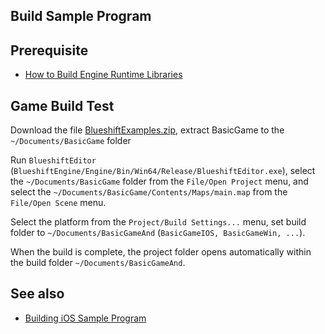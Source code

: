 Build Sample Program
--------------------

## Prerequisite

* [How to Build Engine Runtime Libraries](https://github.com/PolygonTek/BlueshiftEngine/wiki/How-to-Build-Engine-Runtime-Libraries)

## Game Build Test

Download the file [BlueshiftExamples.zip](https://github.com/PolygonTek/BlueshiftExamples/archive/master.zip),
extract BasicGame to the `~/Documents/BasicGame` folder

Run `BlueshiftEditor` (`BlueshiftEngine/Engine/Bin/Win64/Release/BlueshiftEditor.exe`),
select the `~/Documents/BasicGame` folder from the `File/Open Project` menu,
and select the `~/Documents/BasicGame/Contents/Maps/main.map` from the `File/Open Scene` menu.


Select the platform from the `Project/Build Settings...` menu,
set build folder  to `~/Documents/BasicGameAnd` (`BasicGameIOS, BasicGameWin, ...`).

When the build is complete, the project folder opens automatically within the build folder `~/Documents/BasicGameAnd`.

## See also

* [Building iOS Sample Program](https://github.com/PolygonTek/BlueshiftDocument/blob/master/Build%20iOS.pdf)


